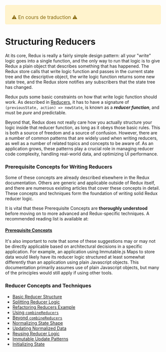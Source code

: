 <div style="color: #856404; background-color: #fff3cd; border: solid 1px #ffeeba; padding: .75rem 1.25rem; border-radius: .25rem; font-size: 16px;">
  <p style="margin-bottom: 0;">⚠️ En cours de traduction ️️⚠️</p>
</div>

# Structuring Reducers

At its core, Redux is really a fairly simple design pattern: all your "write" logic goes into a single function, and the only way to run that logic is to give Redux a plain object that describes something that has happened.  The Redux store calls that write logic function and passes in the current state tree and the descriptive object, the write logic function returns some new state tree, and the Redux store notifies any subscribers that the state tree has changed.  

Redux puts some basic constraints on how that write logic function should work.  As described in [Reducers](../basics/Reducers.md), it has to have a signature of `(previousState, action) => newState`, is known as a ***reducer function***, and must be *pure* and predictable.

Beyond that, Redux does not really care how you actually structure your logic inside that reducer function, as long as it obeys those basic rules.  This is both a source of freedom and a source of confusion.  However, there are a number of common patterns that are widely used when writing reducers, as well as a number of related topics and concepts to be aware of.  As an application grows, these patterns play a crucial role in managing reducer code complexity, handling real-world data, and optimizing UI performance.  


### Prerequisite Concepts for Writing Reducers

Some of these concepts are already described elsewhere in the Redux documentation.  Others are generic and applicable outside of Redux itself, and there are numerous existing articles that cover these concepts in detail.  These concepts and techniques form the foundation of writing solid Redux reducer logic.

It is vital that these Prerequisite Concepts are **thoroughly understood** before moving on to more advanced and Redux-specific techniques. A recommended reading list is available at:

#### [Prerequisite Concepts](./reducers/PrerequisiteConcepts.md)  
  
It's also important to note that some of these suggestions may or may not be directly applicable based on architectural decisions in a specific application.  For example, an application using Immutable.js Maps to store data would likely have its reducer logic structured at least somewhat differently than an application using plain Javascript objects.  This documentation primarily assumes use of plain Javascript objects, but many of the principles would still apply if using other tools.
  
  
  
### Reducer Concepts and Techniques

- [Basic Reducer Structure](./reducers/BasicReducerStructure.md)
- [Splitting Reducer Logic](./reducers/SplittingReducerLogic.md)
- [Refactoring Reducers Example](./reducers/RefactoringReducersExample.md)
- [Using `combineReducers`](./reducers/UsingCombineReducers.md)
- [Beyond `combineReducers`](./reducers/BeyondCombineReducers.md)
- [Normalizing State Shape](./reducers/NormalizingStateShape.md)
- [Updating Normalized Data](./reducers/UpdatingNormalizedData.md)
- [Reusing Reducer Logic](./reducers/ReusingReducerLogic.md)
- [Immutable Update Patterns](./reducers/ImmutableUpdatePatterns.md)
- [Initializing State](./reducers/InitializingState.md)
